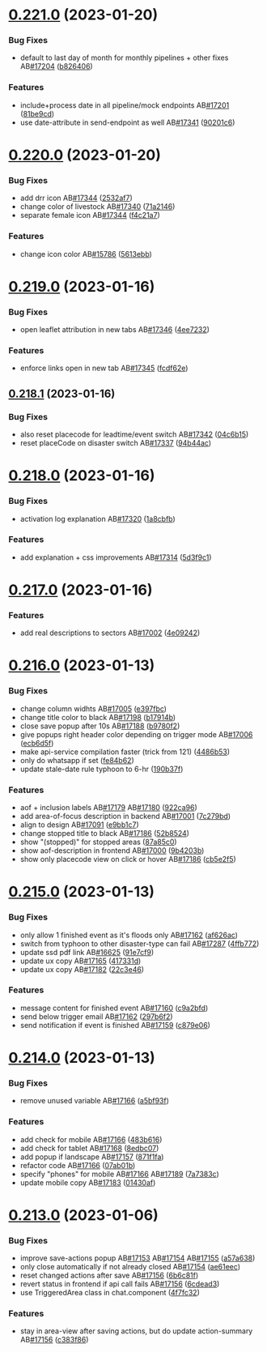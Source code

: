 # [0.221.0](https://github.com/rodekruis/IBF-system/compare/v0.220.0...v0.221.0) (2023-01-20)


### Bug Fixes

* default to last day of month for monthly pipelines + other fixes AB[#17204](https://github.com/rodekruis/IBF-system/issues/17204) ([b826406](https://github.com/rodekruis/IBF-system/commit/b82640661f2fe6be5b435d7ae99921c4646e00e1))


### Features

* include+process date in all pipeline/mock endpoints AB[#17201](https://github.com/rodekruis/IBF-system/issues/17201) ([81be9cd](https://github.com/rodekruis/IBF-system/commit/81be9cd0f7300ab1951b04b2cc368e17e71ba48b))
* use date-attribute in send-endpoint as well AB[#17341](https://github.com/rodekruis/IBF-system/issues/17341) ([90201c6](https://github.com/rodekruis/IBF-system/commit/90201c667c6a8f186193b524f20e24c9517cae4c))



# [0.220.0](https://github.com/rodekruis/IBF-system/compare/v0.219.0...v0.220.0) (2023-01-20)


### Bug Fixes

* add drr icon AB[#17344](https://github.com/rodekruis/IBF-system/issues/17344) ([2532af7](https://github.com/rodekruis/IBF-system/commit/2532af7c113ec5b3507662a793dc79131223f254))
* change color of livestock AB[#17340](https://github.com/rodekruis/IBF-system/issues/17340) ([71a2146](https://github.com/rodekruis/IBF-system/commit/71a214639864148b8286e3f6146255effebcba76))
* separate female icon AB[#17344](https://github.com/rodekruis/IBF-system/issues/17344) ([f4c21a7](https://github.com/rodekruis/IBF-system/commit/f4c21a7f7b8d2ba0ceffca8abf7ee8fe4f2d4c95))


### Features

* change icon color AB[#15786](https://github.com/rodekruis/IBF-system/issues/15786) ([5613ebb](https://github.com/rodekruis/IBF-system/commit/5613ebbca49a7ba5b4f33fe7505828177052d19c))



# [0.219.0](https://github.com/rodekruis/IBF-system/compare/v0.218.1...v0.219.0) (2023-01-16)


### Bug Fixes

* open leaflet attribution in new tabs AB[#17346](https://github.com/rodekruis/IBF-system/issues/17346) ([4ee7232](https://github.com/rodekruis/IBF-system/commit/4ee7232e8f6b398dd6c58bba2f4f10fabbc9aa96))


### Features

* enforce links open in new tab AB[#17345](https://github.com/rodekruis/IBF-system/issues/17345) ([fcdf62e](https://github.com/rodekruis/IBF-system/commit/fcdf62e0471d07238607fb55a8ac716ba9945b8f))



## [0.218.1](https://github.com/rodekruis/IBF-system/compare/v0.218.0...v0.218.1) (2023-01-16)


### Bug Fixes

* also reset placecode for leadtime/event switch AB[#17342](https://github.com/rodekruis/IBF-system/issues/17342) ([04c6b15](https://github.com/rodekruis/IBF-system/commit/04c6b1550b3d092c06242fa9ef4370bb6068abc3))
* reset placeCode on disaster switch AB[#17337](https://github.com/rodekruis/IBF-system/issues/17337) ([94b44ac](https://github.com/rodekruis/IBF-system/commit/94b44accaf04de32946075f01da3cb7bdfbc7d37))



# [0.218.0](https://github.com/rodekruis/IBF-system/compare/v0.217.0...v0.218.0) (2023-01-16)


### Bug Fixes

* activation log explanation AB[#17320](https://github.com/rodekruis/IBF-system/issues/17320) ([1a8cbfb](https://github.com/rodekruis/IBF-system/commit/1a8cbfb71fbf690c3cb0caec386aec6f889cb904))


### Features

* add explanation + css improvements AB[#17314](https://github.com/rodekruis/IBF-system/issues/17314) ([5d3f9c1](https://github.com/rodekruis/IBF-system/commit/5d3f9c1aa9893a09d8cb9538a83bf9323ec016d3))



# [0.217.0](https://github.com/rodekruis/IBF-system/compare/v0.216.0...v0.217.0) (2023-01-16)


### Features

* add real descriptions to sectors AB[#17002](https://github.com/rodekruis/IBF-system/issues/17002) ([4e09242](https://github.com/rodekruis/IBF-system/commit/4e09242083840db7d18b0481b8145e69c60cd8f5))



# [0.216.0](https://github.com/rodekruis/IBF-system/compare/v0.215.0...v0.216.0) (2023-01-13)


### Bug Fixes

* change column widhts AB[#17005](https://github.com/rodekruis/IBF-system/issues/17005) ([e397fbc](https://github.com/rodekruis/IBF-system/commit/e397fbc42c084ca1d667efc1a0a555f11ee4942d))
* change title color to black AB[#17198](https://github.com/rodekruis/IBF-system/issues/17198) ([b17914b](https://github.com/rodekruis/IBF-system/commit/b17914b668905b0b45b583800ce14ae3ab1f7915))
* close save popup after 10s AB[#17188](https://github.com/rodekruis/IBF-system/issues/17188) ([b9780f2](https://github.com/rodekruis/IBF-system/commit/b9780f206919e301a842ef2d40bf1fbd970a94e7))
* give popups right header color depending on trigger mode AB[#17006](https://github.com/rodekruis/IBF-system/issues/17006) ([ecb6d5f](https://github.com/rodekruis/IBF-system/commit/ecb6d5f9c18b4997c356e6eba4a1c49eb46105a2))
* make api-service compilation faster (trick from 121) ([4486b53](https://github.com/rodekruis/IBF-system/commit/4486b53d72c2ae8d6d699b87523687f517abce9b))
* only do whatsapp if set ([fe84b62](https://github.com/rodekruis/IBF-system/commit/fe84b622c931040263459643ec0ffffc7c6c6391))
* update stale-date rule typhoon to 6-hr ([190b37f](https://github.com/rodekruis/IBF-system/commit/190b37f430586cd8a6f5970124ec26b7c5e9e679))


### Features

*  aof + inclusion labels AB[#17179](https://github.com/rodekruis/IBF-system/issues/17179) AB[#17180](https://github.com/rodekruis/IBF-system/issues/17180) ([922ca96](https://github.com/rodekruis/IBF-system/commit/922ca961e25c679e503a406def531dabb09f4e2e))
* add area-of-focus description in backend AB[#17001](https://github.com/rodekruis/IBF-system/issues/17001) ([7c279bd](https://github.com/rodekruis/IBF-system/commit/7c279bd40977dc6f03013cac8fdf97eba9bb26fb))
* align to design AB[#17091](https://github.com/rodekruis/IBF-system/issues/17091) ([e9bb1c7](https://github.com/rodekruis/IBF-system/commit/e9bb1c7ff0151d1bc88649bfd343a72abb13155c))
* change stopped title to black AB[#17186](https://github.com/rodekruis/IBF-system/issues/17186) ([52b8524](https://github.com/rodekruis/IBF-system/commit/52b8524a241064ea00a030d382e1a9c3372d34e7))
* show "(stopped)" for stopped areas ([87a85c0](https://github.com/rodekruis/IBF-system/commit/87a85c0f027cac94b490e62b6ac49198f6df665d))
* show aof-description in frontend AB[#17000](https://github.com/rodekruis/IBF-system/issues/17000) ([9b4203b](https://github.com/rodekruis/IBF-system/commit/9b4203b9728754121cdf3e3feafc1c842de77c8f))
* show only placecode view on click or hover AB[#17186](https://github.com/rodekruis/IBF-system/issues/17186) ([cb5e2f5](https://github.com/rodekruis/IBF-system/commit/cb5e2f5aadde779165a2a70ef9950f7e62a6ca77))



# [0.215.0](https://github.com/rodekruis/IBF-system/compare/v0.214.0...v0.215.0) (2023-01-13)


### Bug Fixes

* only allow 1 finished event as it's floods only AB[#17162](https://github.com/rodekruis/IBF-system/issues/17162) ([af626ac](https://github.com/rodekruis/IBF-system/commit/af626aca38716b0ce1edcff669be87391e9929a2))
* switch from typhoon to other disaster-type can fail AB[#17287](https://github.com/rodekruis/IBF-system/issues/17287) ([4ffb772](https://github.com/rodekruis/IBF-system/commit/4ffb77294fd1e5399106ffbe8212bb6a424ec810))
* update ssd pdf link AB[#16625](https://github.com/rodekruis/IBF-system/issues/16625) ([91e7cf9](https://github.com/rodekruis/IBF-system/commit/91e7cf92a364a2eda4fc421a3d938e71b0dd30ad))
* update ux copy AB[#17165](https://github.com/rodekruis/IBF-system/issues/17165) ([417331d](https://github.com/rodekruis/IBF-system/commit/417331d1891ce7dd8b2c6f1c2235f83a6e56dd3a))
* update ux copy AB[#17182](https://github.com/rodekruis/IBF-system/issues/17182) ([22c3e46](https://github.com/rodekruis/IBF-system/commit/22c3e468ab8ad473fb962e179ed1262ff67fbfae))


### Features

* message content for finished event AB[#17160](https://github.com/rodekruis/IBF-system/issues/17160) ([c9a2bfd](https://github.com/rodekruis/IBF-system/commit/c9a2bfdc8b54e5b58f2d0731ef14ae8595c8cf21))
* send below trigger email AB[#17162](https://github.com/rodekruis/IBF-system/issues/17162) ([297b6f2](https://github.com/rodekruis/IBF-system/commit/297b6f23b81b7c16fed627249bfb07a4dd0131b0))
* send notification if event is finished AB[#17159](https://github.com/rodekruis/IBF-system/issues/17159) ([c879e06](https://github.com/rodekruis/IBF-system/commit/c879e0673e78859f5eab05510c0ab6940eb5de38))



# [0.214.0](https://github.com/rodekruis/IBF-system/compare/v0.213.0...v0.214.0) (2023-01-13)


### Bug Fixes

* remove unused variable AB[#17166](https://github.com/rodekruis/IBF-system/issues/17166) ([a5bf93f](https://github.com/rodekruis/IBF-system/commit/a5bf93f7ab52b92dc7af9e2de5093259d05c2447))


### Features

* add check for mobile AB[#17166](https://github.com/rodekruis/IBF-system/issues/17166) ([483b616](https://github.com/rodekruis/IBF-system/commit/483b61639b451e5c1f23498f4cd0f5d1fdc79067))
* add check for tablet AB[#17168](https://github.com/rodekruis/IBF-system/issues/17168) ([8edbc07](https://github.com/rodekruis/IBF-system/commit/8edbc0772598da14c88ca85c82a0e0e83c19df37))
* add popup if landscape AB[#17157](https://github.com/rodekruis/IBF-system/issues/17157) ([871f1fa](https://github.com/rodekruis/IBF-system/commit/871f1facce586b32ced66710c910d111fc693ff0))
* refactor code AB[#17166](https://github.com/rodekruis/IBF-system/issues/17166) ([07ab01b](https://github.com/rodekruis/IBF-system/commit/07ab01b8eafff350755946bbc3d2b590e4ee6865))
* specify "phones" for mobile AB[#17166](https://github.com/rodekruis/IBF-system/issues/17166) AB[#17189](https://github.com/rodekruis/IBF-system/issues/17189) ([7a7383c](https://github.com/rodekruis/IBF-system/commit/7a7383cd8c28618e1e6b14b3632e9086b188abd6))
* update mobile copy AB[#17183](https://github.com/rodekruis/IBF-system/issues/17183) ([01430af](https://github.com/rodekruis/IBF-system/commit/01430af2c40d9f7e8691f331f8174901d8706947))



# [0.213.0](https://github.com/rodekruis/IBF-system/compare/v0.212.0...v0.213.0) (2023-01-06)


### Bug Fixes

* improve save-actions popup AB[#17153](https://github.com/rodekruis/IBF-system/issues/17153) AB[#17154](https://github.com/rodekruis/IBF-system/issues/17154) AB[#17155](https://github.com/rodekruis/IBF-system/issues/17155) ([a57a638](https://github.com/rodekruis/IBF-system/commit/a57a6385022cbd03c3ddd5cf14d816a5d330e435))
* only close automatically if not already closed AB[#17154](https://github.com/rodekruis/IBF-system/issues/17154) ([ae61eec](https://github.com/rodekruis/IBF-system/commit/ae61eeceb19cbf3eec142846e8c35b3bccb5165e))
* reset changed actions after save AB[#17156](https://github.com/rodekruis/IBF-system/issues/17156) ([6b6c81f](https://github.com/rodekruis/IBF-system/commit/6b6c81f152b252610d2e6ad7872a468fbce706e9))
* revert status in frontend if api call fails AB[#17156](https://github.com/rodekruis/IBF-system/issues/17156) ([6cdead3](https://github.com/rodekruis/IBF-system/commit/6cdead3e33066291b7fe346605a7a242562753cf))
* use TriggeredArea class in chat.component ([4f7fc32](https://github.com/rodekruis/IBF-system/commit/4f7fc320971cc7d57c53741f8d25e337dd2cd4d4))


### Features

* stay in area-view after saving actions, but do update action-summary AB[#17156](https://github.com/rodekruis/IBF-system/issues/17156) ([c383f86](https://github.com/rodekruis/IBF-system/commit/c383f86a2704b0475ace91d835351cd87194d812))




